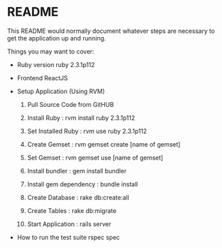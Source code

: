 # README

This README would normally document whatever steps are necessary to get the
application up and running.

Things you may want to cover:

* Ruby version
    ruby 2.3.1p112

* Frontend
    ReactJS

* Setup Application
  (Using RVM)
  1. Pull Source Code from GitHUB

  2. Install Ruby : 
       rvm install ruby 2.3.1p112

  3. Set Installed Ruby :
       rvm use ruby 2.3.1p112

  4. Create Gemset : 
       rvm gemset create [name of gemset] 

  5. Set Gemset : 
       rvm gemset use [name of gemset]

  6. Install bundler : 
       gem install bundler

  7. Install gem dependency : 
       bundle install

  8. Create Database : 
       rake db:create:all

  9. Create Tables :
       rake db:migrate

  10. Start Application :
       rails server


* How to run the test suite
    rspec spec



